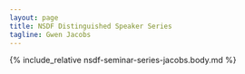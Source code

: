 ```yaml
---
layout: page
title: NSDF Distinguished Speaker Series
tagline: Gwen Jacobs
---
```


{% include_relative nsdf-seminar-series-jacobs.body.md %}

